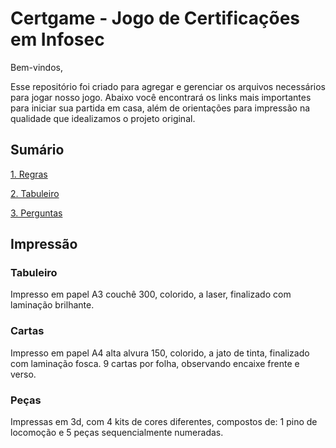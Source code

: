 # Certgame - Jogo de Certificações em Infosec 

Bem-vindos,

Esse repositório foi criado para agregar e gerenciar os arquivos necessários para jogar nosso jogo.
Abaixo você encontrará os links mais importantes para iniciar sua partida em casa, além de orientações para impressão na qualidade que idealizamos o projeto original.

## Sumário

[1. Regras](regras.md)

[2. Tabuleiro](tabuleiro.png)

[3. Perguntas](Cartas\PDFs)

## Impressão
### Tabuleiro
Impresso em papel A3 couchê 300, colorido, a laser, finalizado com laminação brilhante.
### Cartas
Impresso em papel A4 alta alvura 150, colorido, a jato de tinta, finalizado com laminação fosca. 9 cartas por folha, observando encaixe frente e verso.
### Peças
Impressas em 3d, com 4 kits de cores diferentes, compostos de: 1 pino de locomoção e 5 peças sequencialmente numeradas.
